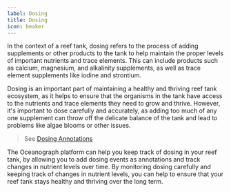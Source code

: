 ```yaml
---
label: Dosing
title: Dosing
icon: beaker
---
```

In the context of a reef tank, dosing refers to the process of adding supplements or other products to the tank to help
maintain the proper levels of important nutrients and trace elements. This can include products such as calcium,
magnesium, and alkalinity supplements, as well as trace element supplements like iodine and strontium.

Dosing is an important part of maintaining a healthy and thriving reef tank ecosystem, as it helps to ensure that the
organisms in the tank have access to the nutrients and trace elements they need to grow and thrive. However, it's
important to dose carefully and accurately, as adding too much of any one supplement can throw off the delicate balance
of the tank and lead to problems like algae blooms or other issues.

> See [Dosing Annotations](/analytics/annotations#dosing)

The Oceanograph platform can help you keep track of dosing in your reef tank, by allowing you to add dosing events as
annotations and track changes in nutrient levels over time. By monitoring dosing carefully and keeping track of changes
in nutrient levels, you can help to ensure that your reef tank stays healthy and thriving over the long term.